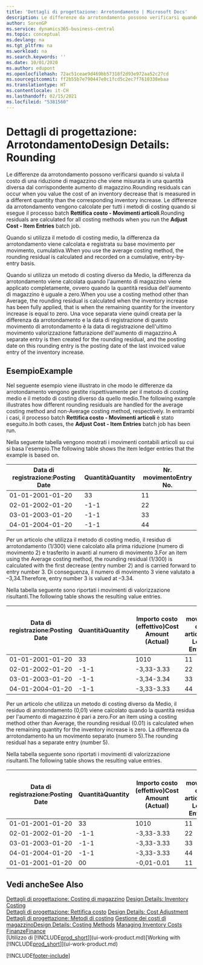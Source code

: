 ```yaml
---
title: 'Dettagli di progettazione: Arrotondamento | Microsoft Docs'
description: Le differenze da arrotondamento possono verificarsi quando si valuta il costo di una riduzione di magazzino che viene misurata in una quantità diversa dal corrispondente aumento di magazzino. Le differenze da arrotondamento vengono calcolate per tutti i metodi di costing quando si esegue il processo batch **Rettifica costo - Movimenti articoli**.
author: SorenGP
ms.service: dynamics365-business-central
ms.topic: conceptual
ms.devlang: na
ms.tgt_pltfrm: na
ms.workload: na
ms.search.keywords: ''
ms.date: 10/01/2020
ms.author: edupont
ms.openlocfilehash: 72ac51ceae9d469bb57318f2d93e972aa52c27cd
ms.sourcegitcommit: ff2b55b7e790447e0c1fcd5c2ec7f7610338ebaa
ms.translationtype: HT
ms.contentlocale: it-CH
ms.lasthandoff: 02/15/2021
ms.locfileid: "5381560"
---
```

# <a name="design-details-rounding"></a><span data-ttu-id="24cd1-104">Dettagli di progettazione: Arrotondamento</span><span class="sxs-lookup"><span data-stu-id="24cd1-104">Design Details: Rounding</span></span>
<span data-ttu-id="24cd1-105">Le differenze da arrotondamento possono verificarsi quando si valuta il costo di una riduzione di magazzino che viene misurata in una quantità diversa dal corrispondente aumento di magazzino.</span><span class="sxs-lookup"><span data-stu-id="24cd1-105">Rounding residuals can occur when you value the cost of an inventory decrease that is measured in a different quantity than the corresponding inventory increase.</span></span> <span data-ttu-id="24cd1-106">Le differenze da arrotondamento vengono calcolate per tutti i metodi di costing quando si esegue il processo batch **Rettifica costo - Movimenti articoli**.</span><span class="sxs-lookup"><span data-stu-id="24cd1-106">Rounding residuals are calculated for all costing methods when you run the **Adjust Cost - Item Entries** batch job.</span></span>  

 <span data-ttu-id="24cd1-107">Quando si utilizza il metodo di costing medio, la differenza da arrotondamento viene calcolata e registrata su base movimento per movimento, cumulativa.</span><span class="sxs-lookup"><span data-stu-id="24cd1-107">When you use the average costing method, the rounding residual is calculated and recorded on a cumulative, entry-by-entry basis.</span></span>  

 <span data-ttu-id="24cd1-108">Quando si utilizza un metodo di costing diverso da Medio, la differenza da arrotondamento viene calcolata quando l'aumento di magazzino viene applicato completamente, ovvero quando la quantità residua dell'aumento di magazzino è uguale a zero.</span><span class="sxs-lookup"><span data-stu-id="24cd1-108">When you use a costing method other than Average, the rounding residual is calculated when the inventory increase has been fully applied, that is when the remaining quantity for the inventory increase is equal to zero.</span></span> <span data-ttu-id="24cd1-109">Una voce separata viene quindi creata per la differenza da arrotondamento e la data di registrazione di questo movimento di arrotondamento è la data di registrazione dell'ultimo movimento valorizzazione fatturazione dell'aumento di magazzino.</span><span class="sxs-lookup"><span data-stu-id="24cd1-109">A separate entry is then created for the rounding residual, and the posting date on this rounding entry is the posting date of the last invoiced value entry of the inventory increase.</span></span>  

## <a name="example"></a><span data-ttu-id="24cd1-110">Esempio</span><span class="sxs-lookup"><span data-stu-id="24cd1-110">Example</span></span>  
 <span data-ttu-id="24cd1-111">Nel seguente esempio viene illustrato in che modo le differenze da arrotondamento vengono gestite rispettivamente per il metodo di costing medio e il metodo di costing diverso da quello medio.</span><span class="sxs-lookup"><span data-stu-id="24cd1-111">The following example illustrates how different rounding residuals are handled for the average costing method and non-Average costing method, respectively.</span></span> <span data-ttu-id="24cd1-112">In entrambi i casi, il processo batch **Rettifica costo - Movimenti articoli** è stato eseguito.</span><span class="sxs-lookup"><span data-stu-id="24cd1-112">In both cases, the **Adjust Cost - Item Entries** batch job has been run.</span></span>  

 <span data-ttu-id="24cd1-113">Nella seguente tabella vengono mostrati i movimenti contabili articoli su cui si basa l'esempio.</span><span class="sxs-lookup"><span data-stu-id="24cd1-113">The following table shows the item ledger entries that the example is based on.</span></span>  

|<span data-ttu-id="24cd1-114">Data di registrazione:</span><span class="sxs-lookup"><span data-stu-id="24cd1-114">Posting Date</span></span>|<span data-ttu-id="24cd1-115">Quantità</span><span class="sxs-lookup"><span data-stu-id="24cd1-115">Quantity</span></span>|<span data-ttu-id="24cd1-116">Nr. movimento</span><span class="sxs-lookup"><span data-stu-id="24cd1-116">Entry No.</span></span>|  
|------------------|--------------|---------------|  
|<span data-ttu-id="24cd1-117">01-01-20</span><span class="sxs-lookup"><span data-stu-id="24cd1-117">01-01-20</span></span>|<span data-ttu-id="24cd1-118">3</span><span class="sxs-lookup"><span data-stu-id="24cd1-118">3</span></span>|<span data-ttu-id="24cd1-119">1</span><span class="sxs-lookup"><span data-stu-id="24cd1-119">1</span></span>|  
|<span data-ttu-id="24cd1-120">02-01-20</span><span class="sxs-lookup"><span data-stu-id="24cd1-120">02-01-20</span></span>|<span data-ttu-id="24cd1-121">-1</span><span class="sxs-lookup"><span data-stu-id="24cd1-121">-1</span></span>|<span data-ttu-id="24cd1-122">2</span><span class="sxs-lookup"><span data-stu-id="24cd1-122">2</span></span>|  
|<span data-ttu-id="24cd1-123">03-01-20</span><span class="sxs-lookup"><span data-stu-id="24cd1-123">03-01-20</span></span>|<span data-ttu-id="24cd1-124">-1</span><span class="sxs-lookup"><span data-stu-id="24cd1-124">-1</span></span>|<span data-ttu-id="24cd1-125">3</span><span class="sxs-lookup"><span data-stu-id="24cd1-125">3</span></span>|  
|<span data-ttu-id="24cd1-126">04-01-20</span><span class="sxs-lookup"><span data-stu-id="24cd1-126">04-01-20</span></span>|<span data-ttu-id="24cd1-127">-1</span><span class="sxs-lookup"><span data-stu-id="24cd1-127">-1</span></span>|<span data-ttu-id="24cd1-128">4</span><span class="sxs-lookup"><span data-stu-id="24cd1-128">4</span></span>|  

 <span data-ttu-id="24cd1-129">Per un articolo che utilizza il metodo di costing medio, il residuo di arrotondamento (1/300) viene calcolato alla prima riduzione (numero di movimento 2) e trasferito in avanti al numero di movimento 3.</span><span class="sxs-lookup"><span data-stu-id="24cd1-129">For an item using the Average costing method, the rounding residual (1/300) is calculated with the first decrease (entry number 2) and is carried forward to entry number 3.</span></span> <span data-ttu-id="24cd1-130">Di conseguenza, il numero di movimento 3 viene valutato a –3,34.</span><span class="sxs-lookup"><span data-stu-id="24cd1-130">Therefore, entry number 3 is valued at –3.34.</span></span>  

 <span data-ttu-id="24cd1-131">Nella tabella seguente sono riportati i movimenti di valorizzazione risultanti.</span><span class="sxs-lookup"><span data-stu-id="24cd1-131">The following table shows the resulting value entries.</span></span>  

|<span data-ttu-id="24cd1-132">Data di registrazione:</span><span class="sxs-lookup"><span data-stu-id="24cd1-132">Posting Date</span></span>|<span data-ttu-id="24cd1-133">Quantità</span><span class="sxs-lookup"><span data-stu-id="24cd1-133">Quantity</span></span>|<span data-ttu-id="24cd1-134">Importo costo (effettivo)</span><span class="sxs-lookup"><span data-stu-id="24cd1-134">Cost Amount (Actual)</span></span>|<span data-ttu-id="24cd1-135">Nr. movimento cont. articolo</span><span class="sxs-lookup"><span data-stu-id="24cd1-135">Item Ledger Entry No.</span></span>|<span data-ttu-id="24cd1-136">Nr. movimento</span><span class="sxs-lookup"><span data-stu-id="24cd1-136">Entry No.</span></span>|  
|------------------|--------------|----------------------------|---------------------------|---------------|  
|<span data-ttu-id="24cd1-137">01-01-20</span><span class="sxs-lookup"><span data-stu-id="24cd1-137">01-01-20</span></span>|<span data-ttu-id="24cd1-138">3</span><span class="sxs-lookup"><span data-stu-id="24cd1-138">3</span></span>|<span data-ttu-id="24cd1-139">10</span><span class="sxs-lookup"><span data-stu-id="24cd1-139">10</span></span>|<span data-ttu-id="24cd1-140">1</span><span class="sxs-lookup"><span data-stu-id="24cd1-140">1</span></span>|<span data-ttu-id="24cd1-141">1</span><span class="sxs-lookup"><span data-stu-id="24cd1-141">1</span></span>|  
|<span data-ttu-id="24cd1-142">02-01-20</span><span class="sxs-lookup"><span data-stu-id="24cd1-142">02-01-20</span></span>|<span data-ttu-id="24cd1-143">-1</span><span class="sxs-lookup"><span data-stu-id="24cd1-143">-1</span></span>|<span data-ttu-id="24cd1-144">-3,33</span><span class="sxs-lookup"><span data-stu-id="24cd1-144">-3.33</span></span>|<span data-ttu-id="24cd1-145">2</span><span class="sxs-lookup"><span data-stu-id="24cd1-145">2</span></span>|<span data-ttu-id="24cd1-146">2</span><span class="sxs-lookup"><span data-stu-id="24cd1-146">2</span></span>|  
|<span data-ttu-id="24cd1-147">03-01-20</span><span class="sxs-lookup"><span data-stu-id="24cd1-147">03-01-20</span></span>|<span data-ttu-id="24cd1-148">-1</span><span class="sxs-lookup"><span data-stu-id="24cd1-148">-1</span></span>|<span data-ttu-id="24cd1-149">-3,34</span><span class="sxs-lookup"><span data-stu-id="24cd1-149">-3.34</span></span>|<span data-ttu-id="24cd1-150">3</span><span class="sxs-lookup"><span data-stu-id="24cd1-150">3</span></span>|<span data-ttu-id="24cd1-151">3</span><span class="sxs-lookup"><span data-stu-id="24cd1-151">3</span></span>|  
|<span data-ttu-id="24cd1-152">04-01-20</span><span class="sxs-lookup"><span data-stu-id="24cd1-152">04-01-20</span></span>|<span data-ttu-id="24cd1-153">-1</span><span class="sxs-lookup"><span data-stu-id="24cd1-153">-1</span></span>|<span data-ttu-id="24cd1-154">-3,33</span><span class="sxs-lookup"><span data-stu-id="24cd1-154">-3.33</span></span>|<span data-ttu-id="24cd1-155">4</span><span class="sxs-lookup"><span data-stu-id="24cd1-155">4</span></span>|<span data-ttu-id="24cd1-156">4</span><span class="sxs-lookup"><span data-stu-id="24cd1-156">4</span></span>|  

 <span data-ttu-id="24cd1-157">Per un articolo che utilizza un metodo di costing diverso da Medio, il residuo di arrotondamento (0,01) viene calcolato quando la quantità residua per l'aumento di magazzino è pari a zero.</span><span class="sxs-lookup"><span data-stu-id="24cd1-157">For an item using a costing method other than Average, the rounding residual (0.01) is calculated when the remaining quantity for the inventory increase is zero.</span></span> <span data-ttu-id="24cd1-158">La differenza da arrotondamento ha un movimento separato (numero 5).</span><span class="sxs-lookup"><span data-stu-id="24cd1-158">The rounding residual has a separate entry (number 5).</span></span>  

 <span data-ttu-id="24cd1-159">Nella tabella seguente sono riportati i movimenti di valorizzazione risultanti.</span><span class="sxs-lookup"><span data-stu-id="24cd1-159">The following table shows the resulting value entries.</span></span>  

|<span data-ttu-id="24cd1-160">Data di registrazione:</span><span class="sxs-lookup"><span data-stu-id="24cd1-160">Posting Date</span></span>|<span data-ttu-id="24cd1-161">Quantità</span><span class="sxs-lookup"><span data-stu-id="24cd1-161">Quantity</span></span>|<span data-ttu-id="24cd1-162">Importo costo (effettivo)</span><span class="sxs-lookup"><span data-stu-id="24cd1-162">Cost Amount (Actual)</span></span>|<span data-ttu-id="24cd1-163">Nr. movimento cont. articolo</span><span class="sxs-lookup"><span data-stu-id="24cd1-163">Item Ledger Entry No.</span></span>|<span data-ttu-id="24cd1-164">Nr. movimento</span><span class="sxs-lookup"><span data-stu-id="24cd1-164">Entry No.</span></span>|  
|------------------|--------------|----------------------------|---------------------------|---------------|  
|<span data-ttu-id="24cd1-165">01-01-20</span><span class="sxs-lookup"><span data-stu-id="24cd1-165">01-01-20</span></span>|<span data-ttu-id="24cd1-166">3</span><span class="sxs-lookup"><span data-stu-id="24cd1-166">3</span></span>|<span data-ttu-id="24cd1-167">10</span><span class="sxs-lookup"><span data-stu-id="24cd1-167">10</span></span>|<span data-ttu-id="24cd1-168">1</span><span class="sxs-lookup"><span data-stu-id="24cd1-168">1</span></span>|<span data-ttu-id="24cd1-169">1</span><span class="sxs-lookup"><span data-stu-id="24cd1-169">1</span></span>|  
|<span data-ttu-id="24cd1-170">02-01-20</span><span class="sxs-lookup"><span data-stu-id="24cd1-170">02-01-20</span></span>|<span data-ttu-id="24cd1-171">-1</span><span class="sxs-lookup"><span data-stu-id="24cd1-171">-1</span></span>|<span data-ttu-id="24cd1-172">-3,33</span><span class="sxs-lookup"><span data-stu-id="24cd1-172">-3.33</span></span>|<span data-ttu-id="24cd1-173">2</span><span class="sxs-lookup"><span data-stu-id="24cd1-173">2</span></span>|<span data-ttu-id="24cd1-174">2</span><span class="sxs-lookup"><span data-stu-id="24cd1-174">2</span></span>|  
|<span data-ttu-id="24cd1-175">03-01-20</span><span class="sxs-lookup"><span data-stu-id="24cd1-175">03-01-20</span></span>|<span data-ttu-id="24cd1-176">-1</span><span class="sxs-lookup"><span data-stu-id="24cd1-176">-1</span></span>|<span data-ttu-id="24cd1-177">-3,33</span><span class="sxs-lookup"><span data-stu-id="24cd1-177">-3.33</span></span>|<span data-ttu-id="24cd1-178">3</span><span class="sxs-lookup"><span data-stu-id="24cd1-178">3</span></span>|<span data-ttu-id="24cd1-179">3</span><span class="sxs-lookup"><span data-stu-id="24cd1-179">3</span></span>|  
|<span data-ttu-id="24cd1-180">04-01-20</span><span class="sxs-lookup"><span data-stu-id="24cd1-180">04-01-20</span></span>|<span data-ttu-id="24cd1-181">-1</span><span class="sxs-lookup"><span data-stu-id="24cd1-181">-1</span></span>|<span data-ttu-id="24cd1-182">-3,33</span><span class="sxs-lookup"><span data-stu-id="24cd1-182">-3.33</span></span>|<span data-ttu-id="24cd1-183">4</span><span class="sxs-lookup"><span data-stu-id="24cd1-183">4</span></span>|<span data-ttu-id="24cd1-184">4</span><span class="sxs-lookup"><span data-stu-id="24cd1-184">4</span></span>|  
|<span data-ttu-id="24cd1-185">01-01-20</span><span class="sxs-lookup"><span data-stu-id="24cd1-185">01-01-20</span></span>|<span data-ttu-id="24cd1-186">0</span><span class="sxs-lookup"><span data-stu-id="24cd1-186">0</span></span>|<span data-ttu-id="24cd1-187">-0,01</span><span class="sxs-lookup"><span data-stu-id="24cd1-187">-0.01</span></span>|<span data-ttu-id="24cd1-188">1</span><span class="sxs-lookup"><span data-stu-id="24cd1-188">1</span></span>|<span data-ttu-id="24cd1-189">5</span><span class="sxs-lookup"><span data-stu-id="24cd1-189">5</span></span>|  

## <a name="see-also"></a><span data-ttu-id="24cd1-190">Vedi anche</span><span class="sxs-lookup"><span data-stu-id="24cd1-190">See Also</span></span>  
 <span data-ttu-id="24cd1-191">[Dettagli di progettazione: Costing di magazzino](design-details-inventory-costing.md) </span><span class="sxs-lookup"><span data-stu-id="24cd1-191">[Design Details: Inventory Costing](design-details-inventory-costing.md) </span></span>  
 <span data-ttu-id="24cd1-192">[Dettagli di progettazione: Rettifica costo](design-details-cost-adjustment.md) </span><span class="sxs-lookup"><span data-stu-id="24cd1-192">[Design Details: Cost Adjustment](design-details-cost-adjustment.md) </span></span>  
 <span data-ttu-id="24cd1-193">[Dettagli di progettazione: Metodi di costing](design-details-costing-methods.md) [Gestione dei costi di magazzino](finance-manage-inventory-costs.md)</span><span class="sxs-lookup"><span data-stu-id="24cd1-193">[Design Details: Costing Methods](design-details-costing-methods.md) [Managing Inventory Costs](finance-manage-inventory-costs.md)</span></span>  
 [<span data-ttu-id="24cd1-194">Finanze</span><span class="sxs-lookup"><span data-stu-id="24cd1-194">Finance</span></span>](finance.md)  
 <span data-ttu-id="24cd1-195">[Utilizzo di [!INCLUDE[prod_short](includes/prod_short.md)]](ui-work-product.md)</span><span class="sxs-lookup"><span data-stu-id="24cd1-195">[Working with [!INCLUDE[prod_short](includes/prod_short.md)]](ui-work-product.md)</span></span>


[!INCLUDE[footer-include](includes/footer-banner.md)]